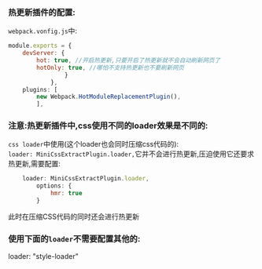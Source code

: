 ### 热更新插件的配置:  
`webpack.vonfig.js`中:  
```javascript
module.exports = {
    devServer: {
        hot: true, //开启热更新,只要开启了热更新就不会自动刷新网页了
        hotOnly: true, //哪怕不支持热更新也不要刷新网页
                }
            },
    plugins: [
        new Webpack.HotModuleReplacementPlugin(),
        ],
```


### 注意:热更新插件中,css使用不同的loader效果是不同的:  
`css loader`中使用(这个loader也会同时压缩css代码的):  
`loader: MiniCssExtractPlugin.loader,`它并不会进行热更新,压迫使用它还要求热更新,需要配置:  
```javascript
    loader: MiniCssExtractPlugin.loader,
        options: {
            hmr: true
        }
```  
此时在压缩CSS代码的同时还会进行热更新  
### 使用下面的`loader`不需要配置其他的:  
loader: "style-loader"